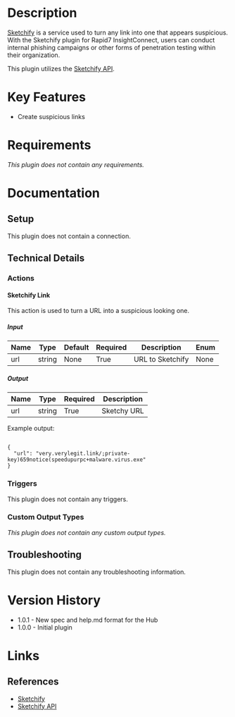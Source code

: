 # Description

[Sketchify](https://verylegit.link/) is a service used to turn any link into one that appears suspicious. 
With the Sketchify plugin for Rapid7 InsightConnect, users can conduct internal phishing campaigns or other forms of 
penetration testing within their organization.

This plugin utilizes the [Sketchify API](https://github.com/defaultnamehere/verylegit.link).

# Key Features

* Create suspicious links

# Requirements

_This plugin does not contain any requirements._

# Documentation

## Setup

This plugin does not contain a connection.

## Technical Details

### Actions

#### Sketchify Link

This action is used to turn a URL into a suspicious looking one.

##### Input

|Name|Type|Default|Required|Description|Enum|
|----|----|-------|--------|-----------|----|
|url|string|None|True|URL to Sketchify|None|

##### Output

|Name|Type|Required|Description|
|----|----|--------|-----------|
|url|string|True|Sketchy URL|

Example output:

```

{
  "url": "very.verylegit.link/;private-key)659notice(speedupurpc+malware.virus.exe"
}

```

### Triggers

This plugin does not contain any triggers.

### Custom Output Types

_This plugin does not contain any custom output types._

## Troubleshooting

This plugin does not contain any troubleshooting information.

# Version History

* 1.0.1 - New spec and help.md format for the Hub
* 1.0.0 - Initial plugin

# Links

## References

* [Sketchify](https://verylegit.link/)
* [Sketchify API](https://github.com/defaultnamehere/verylegit.link)

